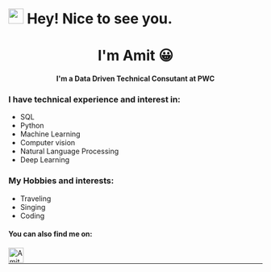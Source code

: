 <h1><img src="https://emojis.slackmojis.com/emojis/images/1531849430/4246/blob-sunglasses.gif?1531849430" width="30"/> Hey! Nice to see you.</h1>
<h1 align="center">I'm Amit 😀</h1>
<h4 align="center">I'm a Data Driven Technical Consutant at PWC</h4>



### I have technical experience and interest in:
* SQL
* Python
* Machine Learning
* Computer vision 
* Natural Language Processing 
* Deep Learning


### My Hobbies and interests:
* Traveling
* Singing
* Coding

<!-- <hr>


<hr> -->

#### You can also find me on: 

[<img align="left" alt="Amit-2022 | LinkedIn" width="30px" src="https://img.icons8.com/color/48/000000/linkedin.png" />][linkedin]
                                                                                                                                                                       

<br>

<hr>

[linkedin]: https:://linkedin.com/in/amit-kumar-pandit-48515bb6


